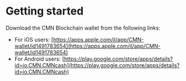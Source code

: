 # Getting started

Download the CMN Blockchain wallet from the following links:

* For iOS users: [https://apps.apple.com/il/app/CMN-wallet/id1491783654](https://apps.apple.com/il/app/CMN-wallet/id1491783654)
* For Android users: [https://play.google.com/store/apps/details?id=io.CMN.CMNcash](https://play.google.com/store/apps/details?id=io.CMN.CMNcash)


